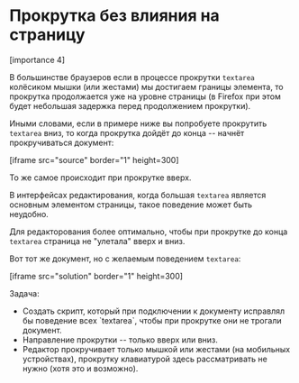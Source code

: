 # Прокрутка без влияния на страницу

[importance 4]

В большинстве браузеров если в процессе прокрутки `textarea` колёсиком мышки (или жестами) мы достигаем границы элемента, то прокрутка продолжается уже на уровне страницы (в Firefox при этом будет небольшая задержка перед продолжением прокрутки).

Иными словами, если в примере ниже вы попробуете прокрутить `textarea` вниз, то когда прокрутка дойдёт до конца -- начнёт прокручиваться документ:

[iframe src="source" border="1" height=300]

То же самое происходит при прокрутке вверх.

В интерфейсах редактирования, когда большая `textarea` является основным элементом страницы, такое поведение может быть неудобно. 

Для редакторования более оптимально, чтобы при прокрутке до конца `textarea` страница не "улетала" вверх и вниз.

Вот тот же документ, но с желаемым поведением `textarea`:

[iframe src="solution" border="1" height=300]

Задача: 
<ul>
<li>Создать скрипт, который при подключении к документу исправлял бы поведение всех `textarea`, чтобы при прокрутке они не трогали документ.</li>
<li>Направление прокрутки -- только вверх или вниз.</li>
<li>Редактор прокручивает только мышкой или жестами (на мобильных устройствах), прокрутку клавиатурой здесь рассматривать не нужно (хотя это и возможно).</li>
</ul>

